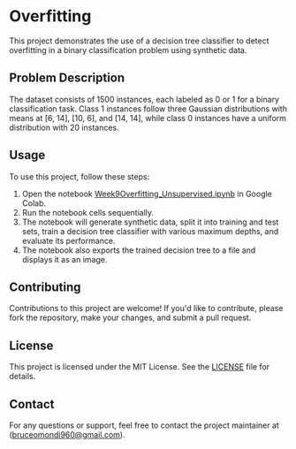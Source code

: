 # Overfitting


This project demonstrates the use of a decision tree classifier to detect overfitting in a binary classification problem using synthetic data.

## Problem Description

The dataset consists of 1500 instances, each labeled as 0 or 1 for a binary classification task. Class 1 instances follow three Gaussian distributions with means at [6, 14], [10, 6], and [14, 14], while class 0 instances have a uniform distribution with 20 instances.

## Usage

To use this project, follow these steps:

1. Open the notebook [Week9Overfitting_Unsupervised.ipynb](https://colab.research.google.com/drive/1z4zfi8EwhM6krygBLozuRHRN_WMSlf6n#scrollTo=pgLFiaLuRtpW&printMode=true) in Google Colab.
2. Run the notebook cells sequentially.
3. The notebook will generate synthetic data, split it into training and test sets, train a decision tree classifier with various maximum depths, and evaluate its performance.
4. The notebook also exports the trained decision tree to a file and displays it as an image.

## Contributing

Contributions to this project are welcome! If you'd like to contribute, please fork the repository, make your changes, and submit a pull request.

## License

This project is licensed under the MIT License. See the [LICENSE](LICENSE) file for details.

## Contact

For any questions or support, feel free to contact the project maintainer at (bruceomondi960@gmail.com).
